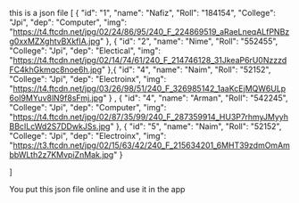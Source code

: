 this is a json file
[
    {
        "id": "1",
        "name": "Nafiz",
        "Roll": "184154",
        "College": "Jpi",
        "dep": "Computer",
        "img": "https://t4.ftcdn.net/jpg/02/24/86/95/240_F_224869519_aRaeLneqALfPNBzg0xxMZXghtvBXkfIA.jpg"
    },
    {
        "id": "2",
        "name": "Nime",
        "Roll": "552455",
        "College": "Jpi",
        "dep": "Electical",
        "img": "https://t4.ftcdn.net/jpg/02/14/74/61/240_F_214746128_31JkeaP6rU0NzzzdFC4khGkmqc8noe6h.jpg"
    },{
        "id": "4",
        "name": "Naim",
        "Roll": "52152",
        "College": "Jpi",
        "dep": "Electroinx",
        "img": "https://t4.ftcdn.net/jpg/03/26/98/51/240_F_326985142_1aaKcEjMQW6ULp6oI9MYuv8lN9f8sFmj.jpg"
    }
    ,
    {
        "id": "4",
        "name": "Arman",
        "Roll": "542245",
        "College": "Jpi",
        "dep": "Computer",
        "img": "https://t4.ftcdn.net/jpg/02/87/35/99/240_F_287359914_HU3P7rhmyJMyyhBBcILcWd2S7DDwkJSs.jpg"
    },
    {
        "id": "5",
        "name": "Naim",
        "Roll": "52152",
        "College": "Jpi",
        "dep": "Electroinx",
        "img": "https://t3.ftcdn.net/jpg/02/15/63/42/240_F_215634201_6MHT39zdmOmAmbbWLth2z7KMvpiZnMak.jpg"
    }
    

]

You put this json file online and use it in the app
